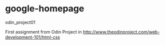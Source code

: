 # google-homepage
odin_project01

First assignment from Odin Project in http://www.theodinproject.com/web-development-101/html-css 
